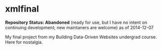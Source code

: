 xmlfinal
=========

__Repository Status: Abandoned__ (ready for use, but I have no intent on continuing development; new maintaners are welcome) as of 2014-12-07

My final project from my Building Data-Driven Websites undergrad course. Here for nostalgia.
